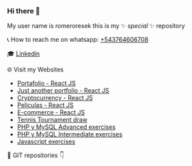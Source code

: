 ### Hi there 👋


My user name is romeroresek this is my ✨ _special_ ✨ repository<br>

📞 How to reach me on whatsapp: [+543764606708](https://wa.me/543764606708)<br>

🎓 [Linkedin](https://www.linkedin.com/in/romeroresek/)

🌐 Visit my Websites <br>
- [Portafolio - React JS](https://portafolio.ar)
- [Just another portfolio - React JS](https://portfolio-cara.portafolio.ar)
- [Cryptocurrency - React JS](http://criptos.portafolio.ar)
- [Peliculas - React JS](http://peliculas.portafolio.ar)
- [E-commerce - React JS](http://minegocio.portafolio.ar)
- [Tennis Tournament draw](http://torneito.com.ar)<br>
- [PHP y MySQL Advanced exercises](https://portafolio.ar/php_avanzado_utn/)<br>
- [PHP y MySQL Intermediate exercises](https://portafolio.ar/php_intermedio_utn/noticias.php)<br>
- [Javascript exercises](https://portafolio.ar/javascript_utn/)<br>

💼 GIT repositories 👇
